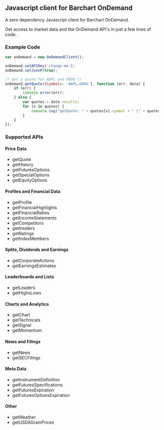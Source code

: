 ## Javascript client for Barchart OnDemand

A zero dependency Javascript client for Barchart OnDemand.

Get access to market data and the OnDemand API's in just a few lines of code.

### Example Code

```javascript
var onDemand = new OnDemandClient();

onDemand.setAPIKey('change-me');
onDemand.setJsonP(true);

/* get a quote for AAPL and GOOG */
onDemand.getQuote({symbols: 'AAPL,GOOG'}, function (err, data) {
    if (err) {
        console.error(err);
    } else {
        var quotes = data.results;
        for (x in quotes) {
            console.log("getQuote: " + quotes[x].symbol + " [" + quotes[x].name + "] = " + JSON.stringify(quotes[x]));
        }
    }
});
```

### Supported APIs
#### Price Data
* getQuote
* getHistory
* getFuturesOptions
* getSpecialOptions
* getEquityOptions

#### Profiles and Financial Data
* getProfile
* getFinancialHighlights
* getFinancialRatios 
* getIncomeStatements 
* getCompetitors 
* getInsiders
* getRatings
* getIndexMembers

#### Splits, Dividends and Earnings
* getCorporateActions 
* getEarningsEstimates

#### Leaderboards and Lists
* getLeaders 
* getHighsLows 

#### Charts and Analytics
* getChart
* getTechnicals
* getSignal 
* getMomentum

#### News and Filings
* getNews
* getSECFilings

#### Meta Data
* getInstrumentDefinition 
* getFuturesSpecifications 
* getFuturesExpiration 
* getFuturesOptionsExpiration

#### Other
* getWeather
* getUSDAGrainPrices
